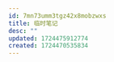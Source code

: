 ```yaml
---
id: 7mn73umm3tgz42x8mobzwxs
title: 临时笔记
desc: ""
updated: 1724475912774
created: 1724470535834
---
```

